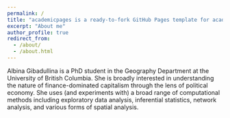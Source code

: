 ```yaml
---
permalink: /
title: "academicpages is a ready-to-fork GitHub Pages template for academic personal websites"
excerpt: "About me"
author_profile: true
redirect_from: 
  - /about/
  - /about.html
---
```


Albina Gibadullina is a PhD student in the Geography Department at the University of British Columbia.  She is broadly interested in understanding the nature of finance-dominated capitalism through the lens of political economy. She uses (and experiments with) a broad range of computational methods including exploratory data analysis, inferential statistics, network analysis, and various forms of spatial analysis.
